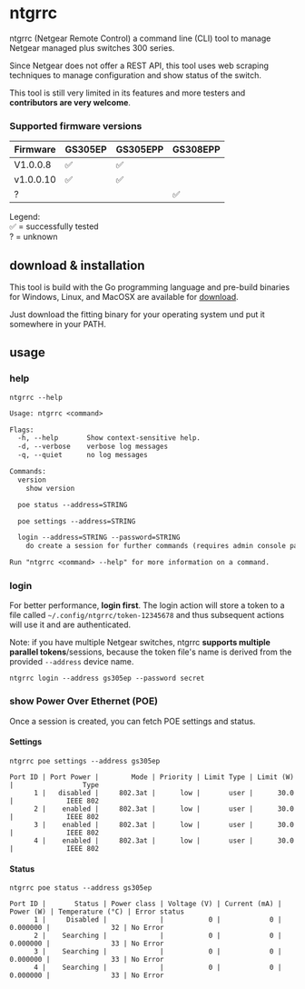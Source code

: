 # ntgrrc

ntgrrc (Netgear Remote Control) a command line (CLI) tool to manage Netgear managed plus switches 300 series.

Since Netgear does not offer a REST API, this tool uses web scraping techniques to
manage configuration and show status of the switch.

This tool is still very limited in its features and more testers and **contributors
are very welcome**.

### Supported firmware versions



| Firmware  | GS305EP | GS305EPP | GS308EPP |
|-----------|---------|----------|----------|
| V1.0.0.8  | ✅       | ✅        |          |
| v1.0.0.10 | ✅       | ✅        |          |
| ?         |         |          | ✅        |

Legend: \
✅ = successfully tested \
?  = unknown


## download & installation

This tool is build with the Go programming language
and pre-build binaries for Windows, Linux, and MacOSX are available for [download](https://github.com/nitram509/ntgrrc/releases).

Just download the fitting binary for your operating system und put it somewhere in your PATH.

## usage

### help

```shell
ntgrrc --help
```

<!-- MARKDOWN-AUTO-DOCS:START (CODE:src=./help.txt) -->
<!-- The below code snippet is automatically added from ./help.txt -->
```txt
Usage: ntgrrc <command>

Flags:
  -h, --help       Show context-sensitive help.
  -d, --verbose    verbose log messages
  -q, --quiet      no log messages

Commands:
  version
    show version

  poe status --address=STRING

  poe settings --address=STRING

  login --address=STRING --password=STRING
    do create a session for further commands (requires admin console password)

Run "ntgrrc <command> --help" for more information on a command.
```
<!-- MARKDOWN-AUTO-DOCS:END -->

### login

For better performance, **login first**.
The login action will store a token to a file called ```~/.config/ntgrrc/token-12345678```
and thus subsequent actions will use it and are authenticated.

Note: if you have multiple Netgear switches, ntgrrc **supports multiple parallel tokens**/sessions,
because the token file's name is derived from the provided ```--address``` device name.

```shell
ntgrrc login --address gs305ep --password secret
```


### show Power Over Ethernet (POE)

Once a session is created, you can fetch POE settings and status.

#### Settings 

```ntgrrc poe settings --address gs305ep```

```text
Port ID | Port Power |        Mode | Priority | Limit Type | Limit (W) |                 Type
      1 |   disabled |     802.3at |      low |       user |      30.0 |             IEEE 802
      2 |    enabled |     802.3at |      low |       user |      30.0 |             IEEE 802
      3 |    enabled |     802.3at |      low |       user |      30.0 |             IEEE 802
      4 |    enabled |     802.3at |      low |       user |      30.0 |             IEEE 802
```
#### Status

```ntgrrc poe status --address gs305ep```

```text
Port ID |       Status | Power class | Voltage (V) | Current (mA) | Power (W) | Temperature (°C) | Error status
      1 |     Disabled |             |           0 |            0 |  0.000000 |               32 | No Error
      2 |    Searching |             |           0 |            0 |  0.000000 |               33 | No Error
      3 |    Searching |             |           0 |            0 |  0.000000 |               33 | No Error
      4 |    Searching |             |           0 |            0 |  0.000000 |               33 | No Error
```
